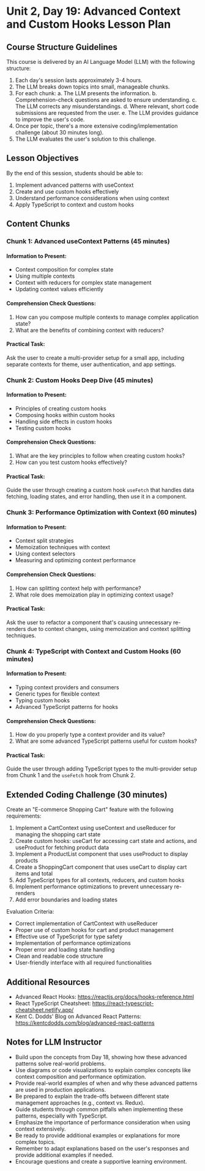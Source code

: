 # Unit 2, Day 19: Advanced Context and Custom Hooks Lesson Plan

## Course Structure Guidelines

This course is delivered by an AI Language Model (LLM) with the following structure:

1. Each day's session lasts approximately 3-4 hours.
2. The LLM breaks down topics into small, manageable chunks.
3. For each chunk:
   a. The LLM presents the information.
   b. Comprehension-check questions are asked to ensure understanding.
   c. The LLM corrects any misunderstandings.
   d. Where relevant, short code submissions are requested from the user.
   e. The LLM provides guidance to improve the user's code.
4. Once per topic, there's a more extensive coding/implementation challenge (about 30 minutes long).
5. The LLM evaluates the user's solution to this challenge.

## Lesson Objectives
By the end of this session, students should be able to:
1. Implement advanced patterns with useContext
2. Create and use custom hooks effectively
3. Understand performance considerations when using context
4. Apply TypeScript to context and custom hooks

## Content Chunks

### Chunk 1: Advanced useContext Patterns (45 minutes)

#### Information to Present:
- Context composition for complex state
- Using multiple contexts
- Context with reducers for complex state management
- Updating context values efficiently

#### Comprehension Check Questions:
1. How can you compose multiple contexts to manage complex application state?
2. What are the benefits of combining context with reducers?

#### Practical Task:
Ask the user to create a multi-provider setup for a small app, including separate contexts for theme, user authentication, and app settings.

### Chunk 2: Custom Hooks Deep Dive (45 minutes)

#### Information to Present:
- Principles of creating custom hooks
- Composing hooks within custom hooks
- Handling side effects in custom hooks
- Testing custom hooks

#### Comprehension Check Questions:
1. What are the key principles to follow when creating custom hooks?
2. How can you test custom hooks effectively?

#### Practical Task:
Guide the user through creating a custom hook `useFetch` that handles data fetching, loading states, and error handling, then use it in a component.

### Chunk 3: Performance Optimization with Context (60 minutes)

#### Information to Present:
- Context split strategies
- Memoization techniques with context
- Using context selectors
- Measuring and optimizing context performance

#### Comprehension Check Questions:
1. How can splitting context help with performance?
2. What role does memoization play in optimizing context usage?

#### Practical Task:
Ask the user to refactor a component that's causing unnecessary re-renders due to context changes, using memoization and context splitting techniques.

### Chunk 4: TypeScript with Context and Custom Hooks (60 minutes)

#### Information to Present:
- Typing context providers and consumers
- Generic types for flexible context
- Typing custom hooks
- Advanced TypeScript patterns for hooks

#### Comprehension Check Questions:
1. How do you properly type a context provider and its value?
2. What are some advanced TypeScript patterns useful for custom hooks?

#### Practical Task:
Guide the user through adding TypeScript types to the multi-provider setup from Chunk 1 and the `useFetch` hook from Chunk 2.

## Extended Coding Challenge (30 minutes)

Create an "E-commerce Shopping Cart" feature with the following requirements:

1. Implement a CartContext using useContext and useReducer for managing the shopping cart state
2. Create custom hooks: useCart for accessing cart state and actions, and useProduct for fetching product data
3. Implement a ProductList component that uses useProduct to display products
4. Create a ShoppingCart component that uses useCart to display cart items and total
5. Add TypeScript types for all contexts, reducers, and custom hooks
6. Implement performance optimizations to prevent unnecessary re-renders
7. Add error boundaries and loading states

Evaluation Criteria:
- Correct implementation of CartContext with useReducer
- Proper use of custom hooks for cart and product management
- Effective use of TypeScript for type safety
- Implementation of performance optimizations
- Proper error and loading state handling
- Clean and readable code structure
- User-friendly interface with all required functionalities

## Additional Resources
- Advanced React Hooks: https://reactjs.org/docs/hooks-reference.html
- React TypeScript Cheatsheet: https://react-typescript-cheatsheet.netlify.app/
- Kent C. Dodds' Blog on Advanced React Patterns: https://kentcdodds.com/blog/advanced-react-patterns

## Notes for LLM Instructor
- Build upon the concepts from Day 18, showing how these advanced patterns solve real-world problems.
- Use diagrams or code visualizations to explain complex concepts like context composition and performance optimization.
- Provide real-world examples of when and why these advanced patterns are used in production applications.
- Be prepared to explain the trade-offs between different state management approaches (e.g., context vs. Redux).
- Guide students through common pitfalls when implementing these patterns, especially with TypeScript.
- Emphasize the importance of performance consideration when using context extensively.
- Be ready to provide additional examples or explanations for more complex topics.
- Remember to adapt explanations based on the user's responses and provide additional examples if needed.
- Encourage questions and create a supportive learning environment.
